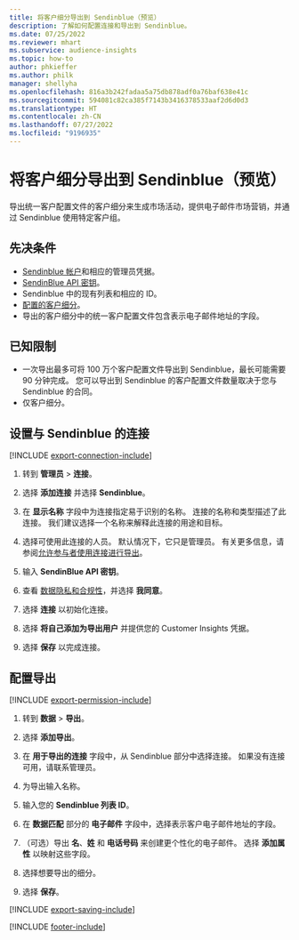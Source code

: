```yaml
---
title: 将客户细分导出到 Sendinblue（预览）
description: 了解如何配置连接和导出到 Sendinblue。
ms.date: 07/25/2022
ms.reviewer: mhart
ms.subservice: audience-insights
ms.topic: how-to
author: phkieffer
ms.author: philk
manager: shellyha
ms.openlocfilehash: 816a3b242fadaa5a75db878adf0a76baf638e41c
ms.sourcegitcommit: 594081c82ca385f7143b3416378533aaf2d6d0d3
ms.translationtype: HT
ms.contentlocale: zh-CN
ms.lasthandoff: 07/27/2022
ms.locfileid: "9196935"
---
```

# <a name="export-segments-to-sendinblue-preview"></a>将客户细分导出到 Sendinblue（预览）

导出统一客户配置文件的客户细分来生成市场活动，提供电子邮件市场营销，并通过 Sendinblue 使用特定客户组。

## <a name="prerequisites"></a>先决条件

- [Sendinblue 帐户](https://www.sendinblue.com/)和相应的管理员凭据。
- [SendinBlue API 密钥](https://developers.sendinblue.com/docs/getting-started#:~:text=Get%20your%20API%20key&text=You%20can%20create%20one%20from,your%20settings%20This%20API%20key)。
- Sendinblue 中的现有列表和相应的 ID。
- [配置的客户细分](segments.md)。
- 导出的客户细分中的统一客户配置文件包含表示电子邮件地址的字段。

## <a name="known-limitations"></a>已知限制

- 一次导出最多可将 100 万个客户配置文件导出到 Sendinblue，最长可能需要 90 分钟完成。 您可以导出到 Sendinblue 的客户配置文件数量取决于您与 Sendinblue 的合同。
- 仅客户细分。

## <a name="set-up-connection-to-sendinblue"></a>设置与 Sendinblue 的连接

[!INCLUDE [export-connection-include](includes/export-connection-admn.md)]

1. 转到 **管理员** > **连接**。

1. 选择 **添加连接** 并选择 **Sendinblue**。

1. 在 **显示名称** 字段中为连接指定易于识别的名称。 连接的名称和类型描述了此连接。 我们建议选择一个名称来解释此连接的用途和目标。

1. 选择可使用此连接的人员。 默认情况下，它只是管理员。 有关更多信息，请参阅[允许参与者使用连接进行导出](connections.md#allow-contributors-to-use-a-connection-for-exports)。

1. 输入 **SendinBlue API 密钥**。

1. 查看 [数据隐私和合规性](connections.md#data-privacy-and-compliance)，并选择 **我同意**。

1. 选择 **连接** 以初始化连接。

1. 选择 **将自己添加为导出用户** 并提供您的 Customer Insights 凭据。

1. 选择 **保存** 以完成连接。

## <a name="configure-an-export"></a>配置导出

[!INCLUDE [export-permission-include](includes/export-permission.md)]

1. 转到 **数据** > **导出**。

1. 选择 **添加导出**。

1. 在 **用于导出的连接** 字段中，从 Sendinblue 部分中选择连接。 如果没有连接可用，请联系管理员。

1. 为导出输入名称。

1. 输入您的 **Sendinblue 列表 ID**。

1. 在 **数据匹配** 部分的 **电子邮件** 字段中，选择表示客户电子邮件地址的字段。

1. （可选）导出 **名**、**姓** 和 **电话号码** 来创建更个性化的电子邮件。 选择 **添加属性** 以映射这些字段。

1. 选择想要导出的细分。

1. 选择 **保存**。

[!INCLUDE [export-saving-include](includes/export-saving.md)]

[!INCLUDE [footer-include](includes/footer-banner.md)]
